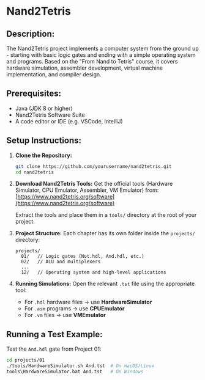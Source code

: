 # **Nand2Tetris**
## **Description:**
The Nand2Tetris project implements a computer system from the ground up - starting with basic logic gates and ending with a simple operating system and programs. Based on the "From Nand to Tetris" course, it covers hardware simulation, assembler development, virtual machine implementation, and compiler design.

## **Prerequisites:**
- Java (JDK 8 or higher)
- Nand2Tetris Software Suite
- A code editor or IDE (e.g. VSCode, IntelliJ)

## **Setup Instructions:**

1. **Clone the Repository:**
    ```bash
    git clone https://github.com/yourusername/nand2tetris.git
    cd nand2tetris
    ```

2. **Download Nand2Tetris Tools:**
    Get the official tools (Hardware Simulator, CPU Emulator, Assembler, VM Emulator) from:
    [https://www.nand2tetris.org/software](https://www.nand2tetris.org/software)

    Extract the tools and place them in a `tools/` directory at the root of your project.

3. **Project Structure:**
    Each chapter has its own folder inside the `projects/` directory:
    ```
    projects/
      01/   // Logic gates (Not.hdl, And.hdl, etc.)
      02/   // ALU and multiplexers
      ...
      12/   // Operating system and high-level applications
    ```

4. **Running Simulations:**
    Open the relevant `.tst` file using the appropriate tool:
    - For `.hdl` hardware files → use **HardwareSimulator**
    - For `.asm` programs → use **CPUEmulator**
    - For `.vm` files → use **VMEmulator**

## **Running a Test Example:**

Test the `And.hdl` gate from Project 01:
```bash
cd projects/01
./tools/HardwareSimulator.sh And.tst  # On macOS/Linux
tools\HardwareSimulator.bat And.tst   # On Windows
